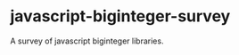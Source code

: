 javascript-biginteger-survey
============================

A survey of javascript biginteger libraries.
